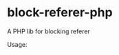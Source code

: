 block-referer-php
=================

A PHP lib for blocking referer

Usage:

<?php
    require_once('BlockReferer.class.php');

    $fullUrl    = BlockReferer::getFullUrl();
    $targetUrl  = BlockReferer::getTargetUrl($fullUrl);

    BlockReferer::allBlankMethods($fullUrl, $targetUrl);
?>
